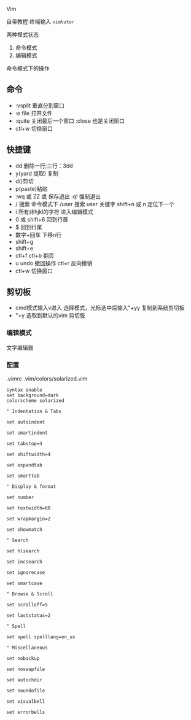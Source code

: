 Vim

自带教程 终端输入 `vimtutor`

两种模式状态
1. 命令模式
2. 编辑模式

命令模式下的操作

## 命令
- :vsplit 垂直分割窗口
- :e file 打开文件
- :quite 关闭最后一个窗口 :close 也是关闭窗口
- ctl+w 切换窗口

## 快捷键
- dd 删除一行;三行：3dd
- y(yard 提取) 复制
- d()剪切
- p(paste)粘贴
- :wq 或 ZZ 或 保存退出 :q! 强制退出
- / 搜索 命令模式下 /user 搜索 user 关键字 shift+n 或 n 定位下一个
- i 所有非hjkl的字符 进入编辑模式
- 0 或 shift+6 回到行首
- $ 回到行尾
- 数字+回车 下移n行
- shift+g
- shift+e
- ctl+f ctl+b 翻页
- u undo 撤回操作 ctl+r 反向撤销
- ctl+w 切换窗口

## 剪切板
- cmd模式输入v进入 选择模式，光标选中后输入"+yy 复制到系统剪切板
- "+y 选取到默认的vim 剪切版
### 编辑模式
文字编辑器

### 配置
.vimrc
.vim/colors/solarized.vim

```
syntax enable
set background=dark
colorscheme solarized

" Indentation & Tabs

set autoindent

set smartindent

set tabstop=4

set shiftwidth=4

set expandtab

set smarttab

" Display & format

set number

set textwidth=80

set wrapmargin=2

set showmatch

" Search

set hlsearch

set incsearch

set ignorecase

set smartcase

" Browse & Scroll

set scrolloff=5

set laststatus=2

" Spell

set spell spelllang=en_us

" Miscellaneous

set nobackup

set noswapfile

set autochdir

set noundofile

set visualbell

set errorbells

```
